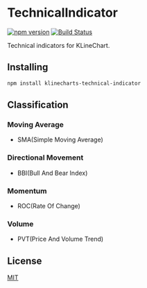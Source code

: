 # TechnicalIndicator
[![npm version](https://badgen.net/npm/v/klinecharts-technical-indicator)](https://www.npmjs.com/package/klinecharts-technical-indicator)
[![Build Status](https://travis-ci.org/liihuu/TechnicalIndicator.svg?branch=master)](https://travis-ci.org/liihuu/TechnicalIndicator)

Technical indicators for KLineChart.

## Installing
```bash
npm install klinecharts-technical-indicator
```

## Classification
### Moving Average
+ SMA(Simple Moving Average)

### Directional Movement
+ BBI(Bull And Bear Index)

### Momentum
+ ROC(Rate Of Change)

### Volume
+ PVT(Price And Volume Trend)

## License
[MIT](LICENSE)
